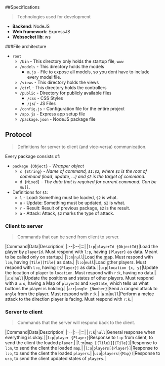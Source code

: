 ##Specifications
> Technologies used for development

* **Backend**: NodeJS
* **Web framework**: ExpressJS
* **Websocket lib**: ws

###File architecture
* `root`
  * `/bin` - This directory only holds the startup file, `www`
  * `/models` - This directory holds the models
    * `m.js` - File to expose all models, so you dont have to include every model file.
  * `/views` - This directory holds the views
  * `/ctrl` - This directory holds the controllers
  * `/public` - Directory for publicly available files
    * `/css` - CSS Styles
    * `/js`/ - JS Files
  * `/config.js` - Configuration file for the entire project
  * `/app.js` - Express app setup file
  * `/package.json` - NodeJS package file

## Protocol
> Definitions for server to client (and vice-versa) communication.

Every package consists of:

* `package {Object}` - *Wrapper object*
  * `c {String}` - *Name of command, `$1:$2`, where `$1` is the root of command (load, update, ...) and `$2` is the target of command.*
  * `d {Mixed}` - *The data that is required for current command. Can be `null`.*
* Definitions for `$1`:
  * `l` - Load: Something must be loaded, `$2` is what.
  * `u` - Update: Something must be updated, `$2` is what.
  * `r` - Result: Result of previous package, `$2` is the result.
  * `a` - Attack: Attack, `$2` marks the type of attack.

### Client to server
> Commands that can be send from client to server.

|Command|Data|Description|
|:--|:--|:::|
|`l:p`|`playerId {ObjectId}`|Load the <u>p</u>layer by `playerId`. Must respond with `l:p`, having `{Player}` as data. Meant to be called only on startup.|
|`l:m`|`null`|Load the <u>m</u>ap. Must respond with `l:m`, having `[Tile][Tile]` as data.|
|`l:o`|`null`|Load  <u>o</u>ther players. Must respond with `l:o`, having `[{Player}]` as data.|
|`u:p`|`location {x, y}`|Update the location of player to `location`. Must respond with `r:k`, having no data.|
|`u:o`|`null`|Update the positions and states of other players. Must respond with a `u:o`, having a Map of `playerId` and `keyState`, which tells us what buttons the player is holding.|
|`a:r`|`angle {Number}`|Send a ranged attack to `angle` from the player. Must respond with `r:k`.|
|`a:m`|`null`|Perform a melee attack to the direction player is facing. Must respond with `r:k`.|

### Server to client
> Commands that the server will respond back to the client.

|Command|Data|Description|
|:--|:--|:::|
|`r:k`|`null`|General response when everything is okay.|
|`l:p`|`player {Player}`|Response to `l:p` from client, to send the client the loaded `player`.|
|`l:m`|`map [{Tile}][{Tile}]`|Response to `l:m`, to send the client the loaded `map`.|
|`l:o`|`players[{Player}]`|Response to `l:o`, to send the client the loaded `players`.|
|`u:o`|`players[{Map}]`|Response to `u:o`, to send the client updated states of `players`.|
